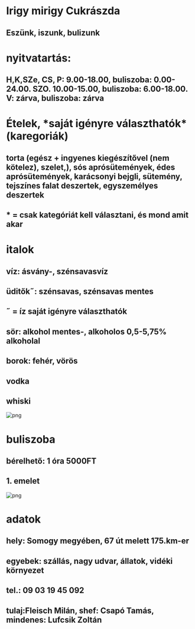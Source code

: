 <!DOCTYPE html>
<html lang="hu">
<head>
    <meta charset="UTF-8">
    <meta http-equiv="X-UA-Compatible" content="IE=edge">
    <meta name="viewport" content="width=device-width, initial-scale=1.0">
    <title>Irigy mirigy Cukrászda</title>
</head>
<body>
    <h1>Irigy mirigy Cukrászda</h1>
<h2>Eszünk, iszunk, bulizunk</h2> 

<h1>nyitvatartás:</h1>    
<h2>
H,K,SZe, CS, P: 9.00-18.00, buliszoba: 0.00-24.00.
SZO. 10.00-15.00, buliszoba: 6.00-18.00.
V: zárva, buliszoba: zárva
</h2>

<h1>Ételek, *saját igényre választhatók* (karegoriák)</h1>
<h2>torta (egész + ingyenes kiegészítővel (nem kötelez), szelet,),  sós aprósütemények, édes aprósütemények, karácsonyi bejgli, sütemény, tejszínes falat deszertek, egyszemélyes deszertek</h2>
<h2>* = csak kategóriát kell választani, és mond amit akar</h2> 
<h1>italok</h1>
<h2>víz: ásvány-, szénsavasvíz</h2>

<h2>üditők˝: szénsavas, szénsavas mentes</h2>
<h2>˝ = íz saját igényre választhatók</h2>
<h2>sör: alkohol mentes-, alkoholos 0,5-5,75% alkoholal </h2>
<h2>borok: fehér, vörös</h2>
<h2>vodka</h2>
<h2>whiski</h2>
<img src="https://www.poloforma.hu/nagy/10/2962_1.png" alt="png">

<h1>buliszoba</h1>
<h2>bérelhető: 1 óra 5000FT</h2>
<h2>1. emelet</h2>
<img src="https://www.symbolbudapest.hu/promoimgmobile/720x576/xosWFDJvvBBrWLTf.jpg" alt="png">

<h1>adatok</h1>
<h2>hely: Somogy megyében, 67 út melett 175.km-er</h2>
<h2>egyebek: szállás, nagy udvar, állatok, vidéki környezet</h2>
<h2>tel.: 09 03 19 45 092</h2>
<h2>tulaj:Fleisch Milán,
    shef: Csapó Tamás,
    mindenes: Lufcsik Zoltán 
</h2>

</body>
</html>
